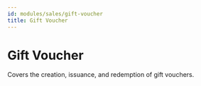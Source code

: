 ```yaml
---
id: modules/sales/gift-voucher
title: Gift Voucher
---
```

# Gift Voucher

Covers the creation, issuance, and redemption of gift vouchers.
